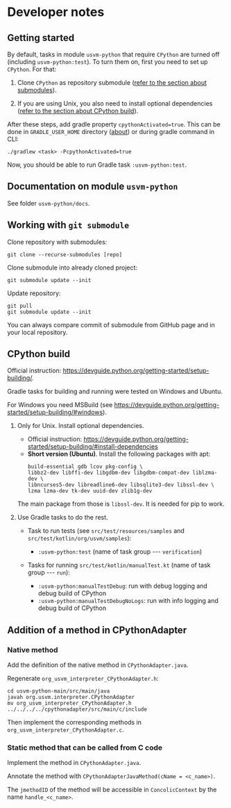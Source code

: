 # Developer notes

## Getting started

By default, tasks in module `usvm-python` that require `CPython` are turned off (including `usvm-python:test`).
To turn them on, first you need to set up `CPython`. For that:

1. Clone `CPython` as repository submodule ([refer to the section about submodules](#working-with-git-submodule)).

2. If you are using Unix, you also need to install optional dependencies  ([refer to the section about CPython build](#cpython-build)).

After these steps, add gradle property `cpythonActivated=true`. This can be done in `GRADLE_USER_HOME` directory 
([about](https://docs.gradle.org/current/userguide/directory_layout.html#dir:gradle_user_home))
or during gradle command in CLI:

```
./gradlew <task> -PcpythonActivated=true
```

Now, you should be able to run Gradle task `:usvm-python:test`.

## Documentation on module `usvm-python`

See folder `usvm-python/docs`.

## Working with `git submodule`

Clone repository with submodules:
```
git clone --recurse-submodules [repo]
```

Clone submodule into already cloned project:
```
git submodule update --init
```

Update repository:
```
git pull
git submodule update --init
```

You can always compare commit of submodule from GitHub page and in your local repository.

## CPython build

Official instruction: https://devguide.python.org/getting-started/setup-building/.

Gradle tasks for building and running were tested on Windows and Ubuntu.

For Windows you need MSBuild (see https://devguide.python.org/getting-started/setup-building/#windows).

1. Only for Unix. Install optional dependencies.
    - Official instruction: https://devguide.python.org/getting-started/setup-building/#install-dependencies
    - __Short version (Ubuntu)__. Install the following packages with apt:
      ```
      build-essential gdb lcov pkg-config \
      libbz2-dev libffi-dev libgdbm-dev libgdbm-compat-dev liblzma-dev \
      libncurses5-dev libreadline6-dev libsqlite3-dev libssl-dev \
      lzma lzma-dev tk-dev uuid-dev zlib1g-dev
      ```
     The main package from those is `libssl-dev`. It is needed for pip to work.

2. Use Gradle tasks to do the rest.
    
    - Task to run tests (see `src/test/resources/samples` and `src/test/kotlin/org/usvm/samples`):

      - `:usvm-python:test` (name of task group --- `verification`)

    - Tasks for running `src/test/kotlin/manualTest.kt` (name of task group --- `run`): 
    
      - `:usvm-python:manualTestDebug`: run with debug logging and debug build of CPython
      - `:usvm-python:manualTestDebugNoLogs`: run with info logging and debug build of CPython

## Addition of a method in CPythonAdapter

### Native method

Add the definition of the native method in `CPythonAdapter.java`.

Regenerate `org_usvm_interpreter_CPythonAdapter.h`:

```
cd usvm-python-main/src/main/java
javah org.usvm.interpreter.CPythonAdapter
mv org_usvm_interpreter_CPythonAdapter.h ../../../../cpythonadapter/src/main/c/include
```

Then implement the corresponding methods in `org_usvm_interpreter_CPythonAdapter.c`.

### Static method that can be called from C code

Implement the method in `CPythonAdapter.java`.

Annotate the method with `CPythonAdapterJavaMethod(cName = <c_name>)`.

The `jmethodID` of the method will be accessible in `ConcolicContext` by the name `handle_<c_name>`.
